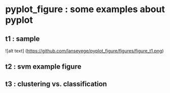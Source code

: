 # pyplot_figure : some examples about pyplot
## t1 : sample 
![alt text] (https://github.com/lanseyege/pyplot_figure/figures/figure_t1.png)
## t2 : svm example figure
## t3 : clustering vs. classification
